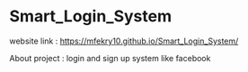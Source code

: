 # Smart_Login_System

website link : https://mfekry10.github.io/Smart_Login_System/

About project : login and sign up system  like facebook
